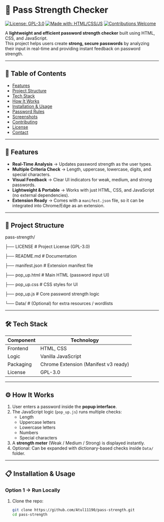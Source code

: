 # 🔐 Pass Strength Checker

[![License: GPL-3.0](https://img.shields.io/badge/License-GPLv3-blue.svg)](LICENSE)
[![Made with: HTML/CSS/JS](https://img.shields.io/badge/Made%20With-HTML%2C%20CSS%2C%20JS-orange.svg)]()
[![Contributions Welcome](https://img.shields.io/badge/Contributions-Welcome-brightgreen.svg)]()

A **lightweight and efficient password strength checker** built using HTML, CSS, and JavaScript.  
This project helps users create **strong, secure passwords** by analyzing their input in real-time and providing instant feedback on password strength.

---

## 📖 Table of Contents

- [Features](#features)
- [Project Structure](#project-structure)
- [Tech Stack](#tech-stack)
- [How It Works](#how-it-works)
- [Installation & Usage](#installation--usage)
- [Password Rules](#password-rules)
- [Screenshots](#screenshots)
- [Contributing](#contributing)
- [License](#license)
- [Contact](#contact)

---

## 🚀 Features  

- **Real-Time Analysis** → Updates password strength as the user types.  
- **Multiple Criteria Check** → Length, uppercase, lowercase, digits, and special characters.  
- **Visual Feedback** → Clear UI indicators for weak, medium, and strong passwords.  
- **Lightweight & Portable** → Works with just HTML, CSS, and JavaScript (no external dependencies).  
- **Extension Ready** → Comes with a `manifest.json` file, so it can be integrated into Chrome/Edge as an extension.  

---

## 📂 Project Structure  

pass-strength/

├── LICENSE # Project License (GPL-3.0)

├── README.md # Documentation

├── manifest.json # Extension manifest file

├── pop_up.html # Main HTML (password input UI)

├── pop_up.css # CSS styles for UI

├── pop_up.js # Core password strength logic

└── Data/ # (Optional) for extra resources / wordlists



---

## 🛠️ Tech Stack  

| Component   | Technology |
|-------------|------------|
| Frontend    | HTML, CSS  |
| Logic       | Vanilla JavaScript |
| Packaging   | Chrome Extension (Manifest v3 ready) |
| License     | GPL-3.0 |

---

## ⚙️ How It Works 

1. User enters a password inside the **popup interface**.  
2. The JavaScript logic (`pop_up.js`) runs multiple checks:  
   - Length  
   - Uppercase letters  
   - Lowercase letters  
   - Numbers  
   - Special characters  
3. A **strength meter** (Weak / Medium / Strong) is displayed instantly.  
4. Optional: Can be expanded with dictionary-based checks inside `Data/` folder.  

---

## 📋 Installation & Usage  

### Option 1 → Run Locally
1. Clone the repo:
   ```bash
   git clone https://github.com/Atul11190/pass-strength.git
   cd pass-strength
